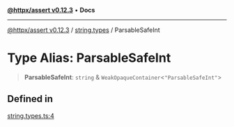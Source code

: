 [**@httpx/assert v0.12.3**](../../README.md) • **Docs**

***

[@httpx/assert v0.12.3](../../README.md) / [string.types](../README.md) / ParsableSafeInt

# Type Alias: ParsableSafeInt

> **ParsableSafeInt**: `string` & `WeakOpaqueContainer`\<`"ParsableSafeInt"`\>

## Defined in

[string.types.ts:4](https://github.com/belgattitude/httpx/blob/efdc4c7f5d90eb963a8ba204526e9494bbd080b8/packages/assert/src/string.types.ts#L4)
